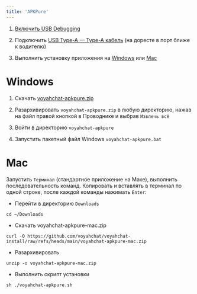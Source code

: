 ```yaml
---
title: 'APKPure'
---
```


1. [Включить USB Debugging](usb-debugging.md)

2. Подключить [USB Type-A — Type-A кабель](cable.md) (на доресте в порт ближе к водителю)

3. Выполнить установку приложения на [Windows](#windows) или [Mac](#mac)

# Windows

1. Скачать [voyahchat-apkpure.zip](https://github.com/voyahchat/voyahchat-install/raw/refs/heads/main/voyahchat-apkpure.zip)

2. Разархивировать `voyahchat-apkpure.zip` в любую директорию, нажав на файл правой кнопкой в Проводнике и выбрав `Извлечь всё`

3. Войти в директорию `voyahchat-apkpure`

4. Запустить пакетный файл Windows `voyahchat-apkpure.bat`

# Mac

Запустить `Терминал` (стандартное приложение на Маке), выполнить последовательность команд. Копировать и вставлять в терминал по одной строке, после каждой команды нажимать `Enter`:
  * Перейти в директорию `Downloads`
```
cd ~/Downloads
```
  * Скачать voyahchat-apkpure-mac.zip
```
curl -O https://github.com/voyahchat/voyahchat-install/raw/refs/heads/main/voyahchat-apkpure-mac.zip
 ```
  * Разархивировать
```
unzip -o voyahchat-apkpure-mac.zip
```
  * Выполнить скрипт установки
```
sh ./voyahchat-apkpure.sh
```

